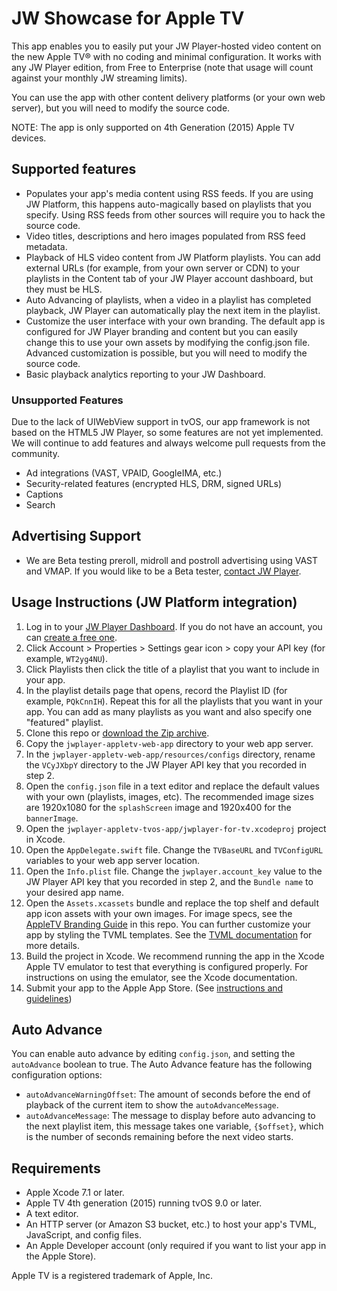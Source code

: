 # JW Showcase for Apple TV

This app enables you to easily put your JW Player-hosted video content on the new Apple TV® with no coding and minimal configuration. It works with any JW Player edition, from Free to Enterprise (note that usage will count against your monthly JW streaming limits).

You can use the app with other content delivery platforms (or your own web server), but you will need to modify the source code.

NOTE: The app is only supported on 4th Generation (2015) Apple TV devices.

## Supported features

- Populates your app's media content using RSS feeds. If you are using JW Platform, this happens auto-magically based on playlists that you specify. Using RSS feeds from other sources will require you to hack the source code.
- Video titles, descriptions and hero images populated from RSS feed metadata.
- Playback of HLS video content from JW Platform playlists. You can add external URLs (for example, from your own server or CDN) to your playlists in the Content tab of your JW Player account dashboard, but they must be HLS.
- Auto Advancing of playlists, when a video in a playlist has completed playback, JW Player can automatically play the next item in the playlist.
- Customize the user interface with your own branding. The default app is configured for JW Player branding and content but you can easily change this to use your own assets by modifying the config.json file. Advanced customization is possible, but you will need to modify the source code.
- Basic playback analytics reporting to your JW Dashboard.

### Unsupported Features

Due to the lack of UIWebView support in tvOS, our app framework is not based on the HTML5 JW Player, so some features are not yet implemented. We will continue to add features and always welcome pull requests from the community.

- Ad integrations (VAST, VPAID, GoogleIMA, etc.)
- Security-related features (encrypted HLS, DRM, signed URLs)
- Captions
- Search

## Advertising Support

- We are Beta testing preroll, midroll and postroll advertising using VAST and VMAP. If you would like to be a Beta tester, [contact JW Player](https://www.jwplayer.com/contact-us/).

## Usage Instructions (JW Platform integration)

1. Log in to your [JW Player Dashboard](https://dashboard.jwplayer.com). If you do not have an account, you can [create a free one](http://www.jwplayer.com).
1. Click Account > Properties > Settings gear icon >     copy your API key (for example, `WT2yg4NU`).
1. Click Playlists then click the title of a playlist that you want to include in your app.
1. In the playlist details page that opens, record the Playlist ID (for example, `PQkCnnIH`). Repeat this for all the playlists that you want in your app. You can add as many playlists as you want and also specify one "featured" playlist.
1. Clone this repo or [download the Zip  archive](https://github.com/jwplayer/appletv/archive/master.zip).
1. Copy the `jwplayer-appletv-web-app` directory to your web app server.
1. In the `jwplayer-appletv-web-app/resources/configs` directory, rename the `VCyJXbpY` directory to the JW Player API key that you recorded in step 2.
1. Open the `config.json` file in a text editor and replace the default values with your own (playlists, images, etc). The recommended image sizes are 1920x1080 for the `splashScreen` image and 1920x400 for the `bannerImage`.
1. Open the `jwplayer-appletv-tvos-app/jwplayer-for-tv.xcodeproj` project in Xcode.
1. Open the `AppDelegate.swift` file. Change the `TVBaseURL` and `TVConfigURL` variables to your web app server location.
1. Open the `Info.plist` file. Change the `jwplayer.account_key` value to the JW Player API key that you recorded in step 2, and the `Bundle name` to your desired app name.
2. Open the `Assets.xcassets` bundle and replace the top shelf and default app icon assets with your own images. For image specs, see the [AppleTV Branding Guide](jwplayer-appletv-app-branding.pdf) in this repo. You can further customize your app by styling the TVML templates. See the [TVML documentation](https://developer.apple.com/library/tvos/documentation/LanguagesUtilities/Conceptual/ATV_Template_Guide/index.html) for more details.
1. Build the project in Xcode. We recommend running the app in the Xcode Apple TV emulator to test that everything is configured properly. For instructions on using the emulator, see the Xcode documentation.
1. Submit your app to the Apple App Store. (See [instructions and guidelines](https://developer.apple.com/tvos/submit/))

## Auto Advance

You can enable auto advance by editing `config.json`, and setting the `autoAdvance` boolean to true.
The Auto Advance feature has the following configuration options:

* `autoAdvanceWarningOffset`: The amount of seconds before the end of playback of the current item to show the `autoAdvanceMessage`.
* `autoAdvanceMessage`: The message to display before auto advancing to the next playlist item, this message takes one variable, `{$offset}`, which is the number of seconds remaining before the next video starts.

## Requirements

- Apple Xcode 7.1 or later.
- Apple TV 4th generation (2015) running tvOS 9.0 or later.
- A text editor.
- An HTTP server (or Amazon S3 bucket, etc.) to host your app's TVML, JavaScript, and config files.
- An Apple Developer account (only required if you want to list your app in the Apple Store).

Apple TV is a registered trademark of Apple, Inc.
